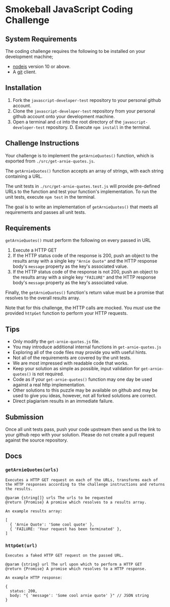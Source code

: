 # Smokeball JavaScript Coding Challenge

## System Requirements

The coding challenge requires the following to be installed on your development machine;
* [nodejs](https://nodejs.org/en/download/) version 10 or above.
* A [git](https://git-scm.com/downloads) client.

## Installation

1. Fork the `javascript-developer-test` repository to your personal github account.
2. Clone the `javascript-developer-test` repository from your personal github account onto your development machine.
3. Open a terminal and `cd` into the root directory of the `javascript-developer-test` repository.
D. Execute `npm install` in the terminal.

## Challenge Instructions

Your challenge is to implement the `getArnieQuotes()` function, which is exported from `./src/get-arnie-quotes.js`.

The `getArnieQuotes()` function accepts an array of strings, with each string containing a URL. 

The unit tests in `./src/get-arnie-quotes.test.js` will provide pre-defined URLs to the function and test your function's implementation. To run the unit tests, execute `npm test` in the terminal.

The goal is to write an implementation of `getArnieQuotes()` that meets all requirements and passes all unit tests.
## Requirements
`getArnieQuotes()` must perform the following on every passed in URL

1. Execute a HTTP GET
2. If the HTTP status code of the response is 200, push an object to the results array with a single key `"Arnie Quote"` and the HTTP response body's `message` property as the key's associated value.
3. If the HTTP status code of the response is not 200, push an object to the results array with a single key `"FAILURE"` and the HTTP response body's `message` property as the key's associated value.

Finally, the `getArnieQuotes()` function's return value must be a promise that resolves to the overall results array.

Note that for this challenge, the HTTP calls are mocked. You *must* use the provided `httpGet` function to perform your HTTP requests.

## Tips
* Only modify the `get-arnie-quotes.js` file.
* You may introduce additional internal functions in `get-arnie-quotes.js`
* Exploring all of the code files may provide you with useful hints. 
* Not all of the requirements are covered by the unit tests.
* We are most impressed with readable code that works.
* Keep your solution as simple as possible, input validation for `get-arnie-quotes()` is not required.
* Code as if your `get-arnie-quotes()` function may one day be used against a real http implementation. 
* Other solutions to this puzzle may be available on github and may be used to give you ideas, however, not all forked solutions are correct. 
* Direct plagiarism results in an immediate failure.


## Submission

Once all unit tests pass, push your code upstream then send us the link to your github repo with your solution. Please do not create a pull request against the source repository.

## Docs

### `getArnieQuotes(urls)`

```jsdoc
Executes a HTTP GET request on each of the URLs, transforms each of the HTTP responses according to the challenge instructions and returns the results.

@param {string[]} urls The urls to be requested
@return {Promise} A promise which resolves to a results array. 

An example results array:

[
  { 'Arnie Quote': 'Some cool quote' },
  { 'FAILURE: 'Your request has been terminated' },
]
```

### `httpGet(url)`

```jsdoc
Executes a faked HTTP GET request on the passed URL.

@param {string} url The url upon which to perform a HTTP GET
@return {Promise} A promise which resolves to a HTTP response. 

An example HTTP response:

{
  status: 200,
  body: "{ 'message': 'Some cool arnie quote' }" // JSON string
}

```
